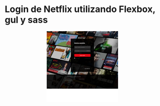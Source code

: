 <h1>Login de Netflix utilizando Flexbox, gul y sass </h1>
<div align="center"> 
     <img width="45%" src="img.png" alt="About screen" title="About screen"</img> 
     <img height="0" width="8px"> 
</div> 


